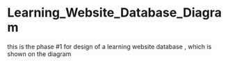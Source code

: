 # Learning_Website_Database_Diagram
this is the phase #1 for design of a learning website database , which is shown on the diagram
